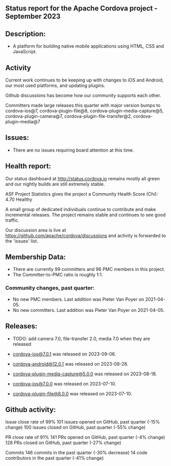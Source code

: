 ## Status report for the Apache Cordova project - September 2023

## Description: 
 - A platform for building native mobile applications using HTML, CSS and JavaScript.
 
## Activity

Current work continues to be keeping up with changes to iOS and Android, our most used platforms, and updating plugins.

Github discussions has become how our community supports each other.  

Committers made large releases this quarter with major version bumps to cordova-ios@7, cordova-plugin-file@8, cordova-plugin-media-capture@5, cordova-plugin-camera@7, cordova-plugin-file-transfer@2, cordova-plugin-media@7

## Issues: 
  - There are no issues requiring board attention at this time.
   
## Health report: 

Our status dashboard at http://status.cordova.io remains mostly all green and our nightly builds are still extremely stable.

ASF Project Statistics gives the project a Community Health Score (Chi): 4.70 Healthy

A small group of dedicated individuals continue to contribute and make incremental releases.
The project remains stable and continues to see good traffic.

Our discussion area is live at https://github.com/apache/cordova/discussions and activity is forwarded to the 'issues' list.


## Membership Data:
- There are currently 99 committers and 96 PMC members in this project.
- The Committer-to-PMC ratio is roughly 1:1.

### Community changes, past quarter:

- No new PMC members. Last addition was Pieter Van Poyer on 2021-04-05.
- No new committers. Last addition was Pieter Van Poyer on 2021-04-05.
   
## Releases: 

- TODO: add camera 7.0, file-transfer 2.0, media 7.0 when they are released

- cordova-ios@7.0.1 was released on 2023-09-06.
- cordova-android@12.0.1 was released on 2023-08-28.
- cordova-plugin-media-capture@5.0.0 was released on 2023-08-18.
- cordova-ios@7.0.0 was released on 2023-07-10.
- cordova-plugin-file@8.0.0 was released on 2023-07-10.


## Github activity:

Issue close rate of 99%
101 issues opened on GitHub, past quarter (-15% change)
100 issues closed on GitHub, past quarter (-55% change)


PR close rate of 91%
141 PRs opened on GitHub, past quarter (-4% change)
128 PRs closed on GitHub, past quarter (-27% change)

Commits
146 commits in the past quarter (-30% decrease)
14 code contributors in the past quarter (-41% change)








